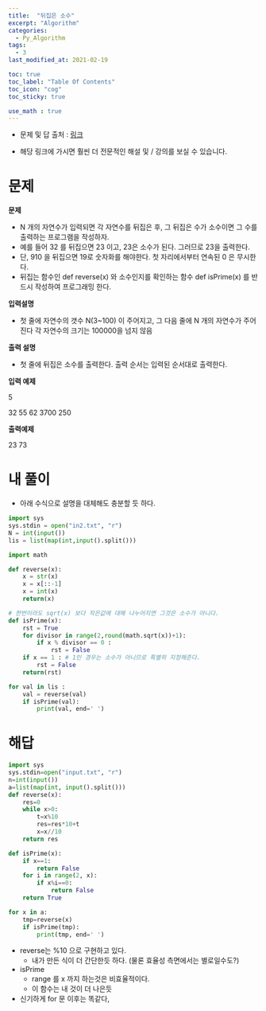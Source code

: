 ```yaml
---
title:  "뒤집은 소수"
excerpt: "Algorithm"
categories:
  - Py_Algorithm
tags:
  - 3
last_modified_at: 2021-02-19

toc: true
toc_label: "Table Of Contents"
toc_icon: "cog"
toc_sticky: true

use_math : true
---
```


- 문제 및 답 출처 : [링크](https://www.inflearn.com/course/%ED%8C%8C%EC%9D%B4%EC%8D%AC-%EC%95%8C%EA%B3%A0%EB%A6%AC%EC%A6%98-%EB%AC%B8%EC%A0%9C%ED%92%80%EC%9D%B4-%EC%BD%94%EB%94%A9%ED%85%8C%EC%8A%A4%ED%8A%B8/dashboard)

- 해당 링크에 가시면 훨씬 더 전문적인 해설 및 / 강의를 보실 수 있습니다. 

# 문제

**문제**  

- N 개의 자연수가 입력되면 각 자연수를 뒤집은 후, 그 뒤집은 수가 소수이면 그 수를 출력하는 프로그램을 작성하자.
- 예를 들어 32 를 뒤집으면 23 이고, 23은 소수가 된다. 그러므로 23을 출력한다.
- 단, 910 을 뒤집으면 19로 숫자화를 해야한다. 첫 자리에서부터 연속된 0 은 무시한다.
- 뒤집는 함수인 def reverse(x) 와 소수인지를 확인하는 함수 def isPrime(x) 를 반드시 작성하여 프로그래밍 한다.

**입력설명**

- 첫 줄에 자연수의 갯수 N(3~100) 이 주어지고, 그 다음 줄에 N 개의 자연수가 주어진다 각 자연수의 크기는 100000을 넘지 않음

**출력 설명**

- 첫 줄에 뒤집은 소수를 출력한다. 출력 순서는 입력된 순서대로 출력한다.

**입력 예제**

5

32 55 62 3700 250

**출력예제**

23 73



# 내 풀이

- 아래 수식으로 설명을 대체해도 충분할 듯 하다.

```python
import sys
sys.stdin = open("in2.txt", "r")
N = int(input())
lis = list(map(int,input().split()))

import math

def reverse(x):
    x = str(x)
    x = x[::-1]
    x = int(x)
    return(x)

# 한번이라도 sqrt(x) 보다 작은값에 대해 나누어지면 그것은 소수가 아니다.
def isPrime(x):
    rst = True
    for divisor in range(2,round(math.sqrt(x))+1):
        if x % divisor == 0 :
            rst = False
    if x == 1 : # 1인 경우는 소수가 아니므로 특별히 지정해준다.
        rst = False
    return(rst)

for val in lis :
    val = reverse(val)
    if isPrime(val):
        print(val, end=' ')
```

# 해답

```python
import sys
sys.stdin=open("input.txt", "r")
n=int(input())
a=list(map(int, input().split()))
def reverse(x):
    res=0
    while x>0:
        t=x%10
        res=res*10+t
        x=x//10
    return res

def isPrime(x):
    if x==1:
        return False
    for i in range(2, x):
        if x%i==0:
            return False
    return True

for x in a:
    tmp=reverse(x)
    if isPrime(tmp):
        print(tmp, end=' ')
```

- reverse는 %10 으로 구현하고 있다.
  - 내가 만든 식이 더 간단한듯 하다. (물론 효율성 측면에서는 별로일수도?)
- isPrime 
  - range 를 x 까지 하는것은 비효율적이다.
  - 이 함수는 내 것이 더 나은듯
- 신기하게 for 문 이후는 똑같다,